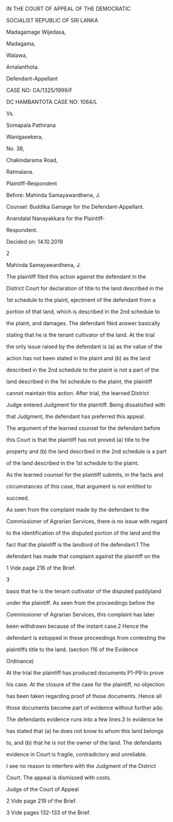 IN THE COURT OF APPEAL OF THE DEMOCRATIC

SOCIALIST REPUBLIC OF SRI LANKA

Madagamage Wijedasa,

Madagama,

Walawa,

Amalanthota.

Defendant-Appellant

CASE NO: CA/1325/1999/F

DC HAMBANTOTA CASE NO: 1064/L

Vs.

Somapala Pathirana

Wanigasekera,

No. 38,

Chakindarama Road,

Ratmalana.

Plaintiff-Respondent

Before: Mahinda Samayawardhena, J.

Counsel: Buddika Gamage for the Defendant-Appellant.

Anandalal Nanayakkara for the Plaintiff-

Respondent.

Decided on: 14.10.2019

2

Mahinda Samayawardhena, J.

The plaintiff filed this action against the defendant in the

District Court for declaration of title to the land described in the

1st schedule to the plaint, ejectment of the defendant from a

portion of that land, which is described in the 2nd schedule to

the plaint, and damages. The defendant filed answer basically

stating that he is the tenant cultivator of the land. At the trial

the only issue raised by the defendant is (a) as the value of the

action has not been stated in the plaint and (b) as the land

described in the 2nd schedule to the plaint is not a part of the

land described in the 1st schedule to the plaint, the plaintiff

cannot maintain this action. After trial, the learned District

Judge entered Judgment for the plaintiff. Being dissatisfied with

that Judgment, the defendant has preferred this appeal.

The argument of the learned counsel for the defendant before

this Court is that the plaintiff has not proved (a) title to the

property and (b) the land described in the 2nd schedule is a part

of the land described in the 1st schedule to the plaint.

As the learned counsel for the plaintiff submits, in the facts and

circumstances of this case, that argument is not entitled to

succeed.

As seen from the complaint made by the defendant to the

Commissioner of Agrarian Services, there is no issue with regard

to the identification of the disputed portion of the land and the

fact that the plaintiff is the landlord of the defendant.1 The

defendant has made that complaint against the plaintiff on the

1 Vide page 216 of the Brief.

3

basis that he is the tenant cultivator of the disputed paddyland

under the plaintiff. As seen from the proceedings before the

Commissioner of Agrarian Services, this complaint has later

been withdrawn because of the instant case.2 Hence the

defendant is estopped in these proceedings from contesting the

plaintiffs title to the land. (section 116 of the Evidence

Ordinance)

At the trial the plaintiff has produced documents P1-P9 to prove

his case. At the closure of the case for the plaintiff, no objection

has been taken regarding proof of those documents. Hence all

those documents become part of evidence without further ado.

The defendants evidence runs into a few lines.3 In evidence he

has stated that (a) he does not know to whom this land belongs

to, and (b) that he is not the owner of the land. The defendants

evidence in Court is fragile, contradictory and unreliable.

I see no reason to interfere with the Judgment of the District

Court. The appeal is dismissed with costs.

Judge of the Court of Appeal

2 Vide page 219 of the Brief.

3 Vide pages 132-133 of the Brief.